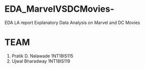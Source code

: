 # EDA_MarvelVSDCMovies-
EDA LA report Explanatory Data Analysis on Marvel and DC Movies 

# TEAM 
1. Pratik D. Nalawade 1NT18IS115
2. Ujwal Bharadway 1NT18IS119
